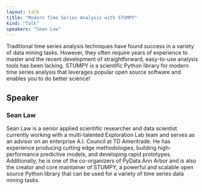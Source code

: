 ```yaml
---
layout: talk
title: "Modern Time Series Analysis with STUMPY"
kind: "Talk"
speakers: "Sean Law"
---
```


Traditional time series analysis techniques have found success in a variety of data mining tasks. However, they often require years of experience to master and the recent development of straightforward, easy-to-use analysis tools has been lacking. STUMPY is a scientific Python library for modern time series analysis that leverages popular open source software and enables you to do better science!

## Speaker

### Sean Law

Sean Law is a senior applied scientific researcher and data scientist currently working with a multi-talented Exploration Lab team and serves as an advisor on an enterprise A.I. Council at TD Ameritrade. He has experience producing cutting edge methodologies, building high-performance predictive models, and developing rapid prototypes. Additionally, he is one of the co-organizers of PyData Ann Arbor and is also the creator and core maintainer of STUMPY, a powerful and scalable open source Python library that can be used for a variety of time series data mining tasks.

